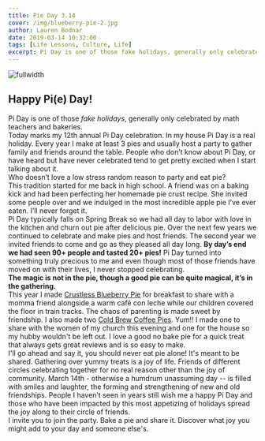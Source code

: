 ```yaml
---
title: Pie Day 3.14
cover: /img/blueberry-pie-2.jpg
author: Lauren Bodnar
date: 2019-03-14 10:32:00
tags: [Life Lessons, Culture, Life]
excerpt: Pi Day is one of those fake holidays, generally only celebrated by math teachers and bakeries. Today marks my 12th annual Pi Day celebration.
---
```

![fullwidth](/img/blueberry-pie.jpg)

## Happy Pi(e) Day!

Pi Day is one of those *fake holidays*, generally only celebrated by math teachers and bakeries.<br/>
Today marks my 12th annual Pi Day celebration. In my house Pi Day is a real holiday. Every year I make at least 3 pies and usually host a party to gather family and friends around the table. People who don’t know about Pi Day, or have heard but have never celebrated tend to get pretty excited when I start talking about it. <br/>
Who doesn’t love a low stress random reason to party and eat pie? <br/>
This tradition started for me back in high school. A friend was on a baking kick and had been perfecting her homemade pie crust recipe. She invited some people over and we indulged in the most incredible apple pie I’ve ever eaten. I’ll never forget it. <br/>
Pi Day typically falls on Spring Break so we had all day to labor with love in the kitchen and churn out pie after delicious pie. Over the next few years we continued to celebrate and make pies and host friends. The second year we invited friends to come and go as they pleased all day long. **By day’s end we had seen 90+ people and tasted 20+ pies!** Pi Day turned into something truly precious to me and even though most of those friends have moved on with their lives, I never stopped celebrating. <br/>
**The magic is not in the pie, though a good pie can be quite magical, it’s in the gathering.** <br/>
This year I made [Crustless Blueberry Pie](https://www.averiecooks.com/crustless-blueberry-pie/#) for breakfast to share with a momma friend alongside a warm café con leche while our children covered the floor in train tracks. The chaos of parenting is made sweet by friendship. I also made two [Cold Brew Coffee Pies](https://thedomesticrebel.com/2016/07/20/easy-cold-brew-coffee-pie/). Yum!! I made one to share with the women of my church this evening and one for the house so my hubby wouldn't be left out. I love a good no bake pie for a quick treat that always gets great reviews and is so easy to make. <br/>
I'll go ahead and say it, you should never eat pie alone! It's meant to be shared. Gathering over yummy treats is a joy of life. Friends of different circles celebrating together for no real reason other than the joy of community. March 14th - otherwise a humdrum unassuming day -- is filled with smiles and laughter, the forming and strengthening of new and old friendships. People I haven’t seen in years still wish me a happy Pi Day and those who have been impacted by this most appetizing of holidays spread the joy along to their circle of friends. <br/>
I invite you to join the party. Bake a pie and share it. Discover what joy you might add to your day and someone else's. <br/>
